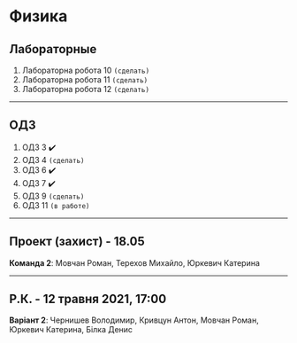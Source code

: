 # Физика

##  Лабораторные

1. Лабораторна робота 10 `(сделать)`
1. Лабораторна робота 11 `(сделать)`
1. Лабораторна робота 12 `(сделать)`
---

##  ОДЗ


1. ОДЗ 3 ✔️
1. ОДЗ 4 `(сделать)`
1. ОДЗ 6 ✔️
1. ОДЗ 7 ✔️
1. ОДЗ 9 `(сделать)`
1. ОДЗ 11 `(в работе)`
---

## Проект (захист) - 18.05
**Команда 2**: Мовчан Роман, Терехов Михайло, Юркевич Катерина   

---
## Р.К. - 12 травня 2021, 17:00
**Варіант 2**:
Чернишев Володимир, Кривцун Антон, Мовчан Роман, Юркевич Катерина, Білка Денис
